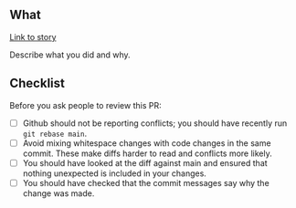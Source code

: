 ## What

[Link to story](https://dsdmoj.atlassian.net/browse/LASB-XXX)

Describe what you did and why.

## Checklist

Before you ask people to review this PR:

- [ ] Github should not be reporting conflicts; you should have recently run `git rebase main`.
- [ ] Avoid mixing whitespace changes with code changes in the same commit. These make diffs harder to read and conflicts more likely.
- [ ] You should have looked at the diff against main and ensured that nothing unexpected is included in your changes.
- [ ] You should have checked that the commit messages say why the change was made.
